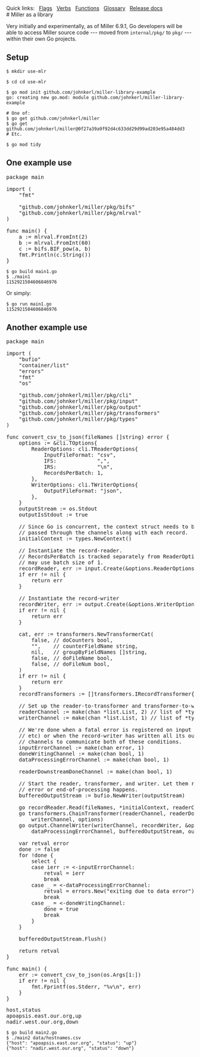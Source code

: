 <!---  PLEASE DO NOT EDIT DIRECTLY. EDIT THE .md.in FILE PLEASE. --->
<div>
<span class="quicklinks">
Quick links:
&nbsp;
<a class="quicklink" href="../reference-main-flag-list/index.html">Flags</a>
&nbsp;
<a class="quicklink" href="../reference-verbs/index.html">Verbs</a>
&nbsp;
<a class="quicklink" href="../reference-dsl-builtin-functions/index.html">Functions</a>
&nbsp;
<a class="quicklink" href="../glossary/index.html">Glossary</a>
&nbsp;
<a class="quicklink" href="../release-docs/index.html">Release docs</a>
</span>
</div>
# Miller as a library

Very initially and experimentally, as of Miller 6.9.1, Go developers will be able to access Miller source
code --- moved from `internal/pkg/` to `pkg/` --- within their own Go projects.

## Setup

```
$ mkdir use-mlr

$ cd cd use-mlr

$ go mod init github.com/johnkerl/miller-library-example
go: creating new go.mod: module github.com/johnkerl/miller-library-example

# One of:
$ go get github.com/johnkerl/miller
$ go get github.com/johnkerl/miller@0f27a39a9f92d4c633dd29d99ad203e95a484dd3
# Etc.

$ go mod tidy
```

## One example use

<pre class="pre-non-highlight-non-pair">
package main

import (
	"fmt"

	"github.com/johnkerl/miller/pkg/bifs"
	"github.com/johnkerl/miller/pkg/mlrval"
)

func main() {
	a := mlrval.FromInt(2)
	b := mlrval.FromInt(60)
	c := bifs.BIF_pow(a, b)
	fmt.Println(c.String())
}
</pre>

```
$ go build main1.go
$ ./main1
1152921504606846976
```

Or simply:
```
$ go run main1.go
1152921504606846976
```

## Another example use

<pre class="pre-non-highlight-non-pair">
package main

import (
	"bufio"
	"container/list"
	"errors"
	"fmt"
	"os"

	"github.com/johnkerl/miller/pkg/cli"
	"github.com/johnkerl/miller/pkg/input"
	"github.com/johnkerl/miller/pkg/output"
	"github.com/johnkerl/miller/pkg/transformers"
	"github.com/johnkerl/miller/pkg/types"
)

func convert_csv_to_json(fileNames []string) error {
	options := &cli.TOptions{
		ReaderOptions: cli.TReaderOptions{
			InputFileFormat: "csv",
			IFS:             ",",
			IRS:             "\n",
			RecordsPerBatch: 1,
		},
		WriterOptions: cli.TWriterOptions{
			OutputFileFormat: "json",
		},
	}
	outputStream := os.Stdout
	outputIsStdout := true

	// Since Go is concurrent, the context struct needs to be duplicated and
	// passed through the channels along with each record.
	initialContext := types.NewContext()

	// Instantiate the record-reader.
	// RecordsPerBatch is tracked separately from ReaderOptions since join/repl
	// may use batch size of 1.
	recordReader, err := input.Create(&options.ReaderOptions, options.ReaderOptions.RecordsPerBatch)
	if err != nil {
		return err
	}

	// Instantiate the record-writer
	recordWriter, err := output.Create(&options.WriterOptions)
	if err != nil {
		return err
	}

	cat, err := transformers.NewTransformerCat(
		false, // doCounters bool,
		"",    // counterFieldName string,
		nil,   // groupByFieldNames []string,
		false, // doFileName bool,
		false, // doFileNum bool,
	)
	if err != nil {
		return err
	}
	recordTransformers := []transformers.IRecordTransformer{cat}

	// Set up the reader-to-transformer and transformer-to-writer channels.
	readerChannel := make(chan *list.List, 2) // list of *types.RecordAndContext
	writerChannel := make(chan *list.List, 1) // list of *types.RecordAndContext

	// We're done when a fatal error is registered on input (file not found,
	// etc) or when the record-writer has written all its output. We use
	// channels to communicate both of these conditions.
	inputErrorChannel := make(chan error, 1)
	doneWritingChannel := make(chan bool, 1)
	dataProcessingErrorChannel := make(chan bool, 1)

	readerDownstreamDoneChannel := make(chan bool, 1)

	// Start the reader, transformer, and writer. Let them run until fatal input
	// error or end-of-processing happens.
	bufferedOutputStream := bufio.NewWriter(outputStream)

	go recordReader.Read(fileNames, *initialContext, readerChannel, inputErrorChannel, readerDownstreamDoneChannel)
	go transformers.ChainTransformer(readerChannel, readerDownstreamDoneChannel, recordTransformers,
		writerChannel, options)
	go output.ChannelWriter(writerChannel, recordWriter, &options.WriterOptions, doneWritingChannel,
		dataProcessingErrorChannel, bufferedOutputStream, outputIsStdout)

	var retval error
	done := false
	for !done {
		select {
		case ierr := &lt;-inputErrorChannel:
			retval = ierr
			break
		case _ = &lt;-dataProcessingErrorChannel:
			retval = errors.New("exiting due to data error") // details already printed
			break
		case _ = &lt;-doneWritingChannel:
			done = true
			break
		}
	}

	bufferedOutputStream.Flush()

	return retval
}

func main() {
	err := convert_csv_to_json(os.Args[1:])
	if err != nil {
		fmt.Fprintf(os.Stderr, "%v\n", err)
	}
}
</pre>

<pre class="pre-non-highlight-non-pair">
host,status
apoapsis.east.our.org,up
nadir.west.our.org,down
</pre>

```
$ go build main2.go
$ ./main2 data/hostnames.csv
{"host": "apoapsis.east.our.org", "status": "up"}
{"host": "nadir.west.our.org", "status": "down"}
```



